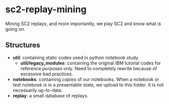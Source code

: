 # sc2-replay-mining
Mining SC2 replays, and more importantly, we play SC2 and know what is going on.

## Structures

- **util**: containing static codes used in python notebook study
	- **util/legacy_modules**: containing the original IBM tutorial codes for reference purposes only. Need to completely rewrite because of excessive bad practices.
- **notebooks**: containing *copies* of our notebooks. When a notebook or test notebook is in a presentable state, we upload to this folder. It is not necessarily up-to-date.
- **replay**: a small database of replays.
